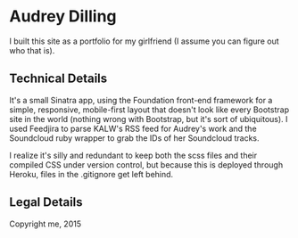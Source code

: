 # Audrey Dilling

I built this site as a portfolio for my girlfriend (I assume you can figure out who that is).

## Technical Details
It's a small Sinatra app, using the Foundation front-end framework for a simple, responsive, mobile-first layout that doesn't look like every Bootstrap site in the world (nothing wrong with Bootstrap, but it's sort of ubiquitous). I used Feedjira to parse KALW's RSS feed for Audrey's work and the Soundcloud ruby wrapper to grab the IDs of her Soundcloud tracks.

I realize it's silly and redundant to keep both the scss files and their compiled CSS under version control, but because this is deployed through Heroku, files in the .gitignore get left behind.

## Legal Details
Copyright me, 2015
